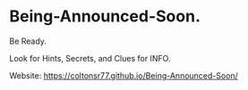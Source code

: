# Being-Announced-Soon.

Be Ready.

Look for Hints, Secrets, and Clues for INFO.

Website: https://coltonsr77.github.io/Being-Announced-Soon/

